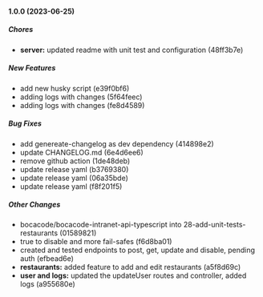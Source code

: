 #### 1.0.0 (2023-06-25)

##### Chores

* **server:**  updated readme with unit test and configuration (48ff3b7e)

##### New Features

*  add new husky script (e39f0bf6)
*  adding logs with changes (5f64feec)
*  adding logs with changes (fe8d4589)

##### Bug Fixes

*  add genereate-changelog as dev dependency (414898e2)
*  update CHANGELOG.md (6e4d6ee6)
*  remove github action (1de48deb)
*  update release yaml (b3769380)
*  update release yaml (06a35bde)
*  update release yaml (f8f201f5)

##### Other Changes

* bocacode/bocacode-intranet-api-typescript into 28-add-unit-tests-restaurants (01589821)
* true to disable and more fail-safes (f6d8ba01)
*  created and tested endpoints to post, get, update and disable, pending auth (efbead6e)
* **restaurants:**  added feature to add and edit restaurants (a5f8d69c)
* **user and logs:**  updated the updateUser routes and controller, added logs (a955680e)

